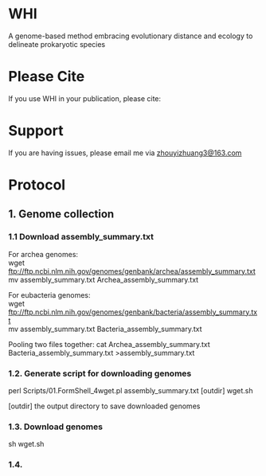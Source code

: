 # WHI
A genome-based method embracing evolutionary distance and ecology to delineate prokaryotic species

# Please Cite
If you use WHI in your publication, please cite:

# Support
If you are having issues, please email me via zhouyizhuang3@163.com

# Protocol
## 1. Genome collection
### 1.1 Download assembly_summary.txt
For archea genomes:  
wget ftp://ftp.ncbi.nlm.nih.gov/genomes/genbank/archea/assembly_summary.txt  
mv assembly_summary.txt Archea_assembly_summary.txt  

For eubacteria genomes:  
wget ftp://ftp.ncbi.nlm.nih.gov/genomes/genbank/bacteria/assembly_summary.txt  
mv assembly_summary.txt Bacteria_assembly_summary.txt

Pooling two files together:
cat Archea_assembly_summary.txt Bacteria_assembly_summary.txt >assembly_summary.txt

### 1.2. Generate script for downloading genomes
perl Scripts/01.FormShell_4wget.pl assembly_summary.txt [outdir] wget.sh

[outdir] the output directory to save downloaded genomes

### 1.3. Download genomes
sh wget.sh

### 1.4. 

